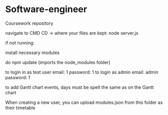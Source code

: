 # Software-engineer
Coursework repository

navigate to CMD
CD -> where your files are kept: 
node server.js

if not running:

install necessary modules

do npm update (imports the node_modules folder)



to login in as test user
email: 1
password: 1 
to login as admin
email: admin
password: 1

to add Gantt chart events, days must be spelt the same as on the Gantt chart

When creating a new user, you can upload modules.json from this folder as their timetable